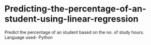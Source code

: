 # Predicting-the-percentage-of-an-student-using-linear-regression
Predict the percentage of an student based on the no. of study hours. Language used- Python
